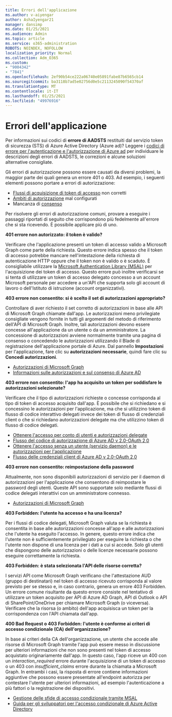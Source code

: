 ```yaml
---
title: Errori dell'applicazione
ms.author: v-aiyengar
author: AshaIyengar21
manager: dansimp
ms.date: 01/25/2021
ms.audience: Admin
ms.topic: article
ms.service: o365-administration
ROBOTS: NOINDEX, NOFOLLOW
localization_priority: Normal
ms.collection: Adm_O365
ms.custom:
- "9004342"
- "7841"
ms.openlocfilehash: 2ef90b54ce222a06740e05891fabe87b6565cb14
ms.sourcegitcommit: ba3118b7ad5e02756d0e5c2113245090f54370af
ms.translationtype: MT
ms.contentlocale: it-IT
ms.lasthandoff: 01/25/2021
ms.locfileid: "49976916"
---
```

# <a name="application-errors"></a>Errori dell'applicazione

Per informazioni sui codici di **errore di AADSTS** restituiti dal servizio token di sicurezza (STS) di Azure Active Directory (Azure ad)? Leggere i [codici di errore per l'autenticazione e l'autorizzazione di Azure ad](https://docs.microsoft.com/azure/active-directory/develop/reference-aadsts-error-codes) per individuare le descrizioni degli errori di AADSTS, le correzioni e alcune soluzioni alternative consigliate.

Gli errori di autorizzazione possono essere causati da diversi problemi, la maggior parte dei quali genera un errore 401 o 403. Ad esempio, i seguenti elementi possono portare a errori di autorizzazione:

- [Flussi di acquisizione di token di accesso](https://docs.microsoft.com/azure/active-directory/develop/reference-aadsts-error-codes) non corretti 
- [Ambiti di autorizzazione](https://docs.microsoft.com/azure/active-directory/develop/active-directory-v2-scopes) mal configurati 
- Mancanza di [consenso](https://docs.microsoft.com/azure/active-directory/develop/active-directory-devhowto-multi-tenant-overview#understanding-user-and-admin-consent)

Per risolvere gli errori di autorizzazione comuni, provare a eseguire i passaggi riportati di seguito che corrispondono più fedelmente all'errore che si sta ricevendo. È possibile applicare più di uno.

**401 errore non autorizzato: il token è valido?**

Verificare che l'applicazione presenti un token di accesso valido a Microsoft Graph come parte della richiesta. Questo errore indica spesso che il token di accesso potrebbe mancare nell'intestazione della richiesta di autenticazione HTTP oppure che il token non è valido o è scaduto. È consigliabile utilizzare la [Microsoft Authentication Library (MSAL)](https://docs.microsoft.com/azure/active-directory/develop/msal-overview) per l'acquisizione dei token di accesso. Questo errore può inoltre verificarsi se si tenta di utilizzare un token di accesso delegato concesso a un account Microsoft personale per accedere a un'API che supporta solo gli account di lavoro o dell'Istituto di istruzione (account organizzativi).

**403 errore non consentito: si è scelto il set di autorizzazioni appropriato?**

Controllare di aver richiesto il set corretto di autorizzazioni in base alle API di Microsoft Graph chiamate dall'app. Le autorizzazioni meno privilegiate consigliate vengono fornite in tutti gli argomenti del metodo di riferimento dell'API di Microsoft Graph. Inoltre, tali autorizzazioni devono essere concesse all'applicazione da un utente o da un amministratore. La concessione di autorizzazioni avviene normalmente tramite una pagina di consenso o concedendo le autorizzazioni utilizzando il Blade di registrazione dell'applicazione portale di Azure. Dal pannello **Impostazioni** per l'applicazione, fare clic su **autorizzazioni necessarie**, quindi fare clic su **Concedi autorizzazioni**.

- [Autorizzazioni di Microsoft Graph](https://docs.microsoft.com/graph/permissions-reference) 
- [Informazioni sulle autorizzazioni e sul consenso di Azure AD](https://docs.microsoft.com/azure/active-directory/develop/v2-permissions-and-consent) 

**403 errore non consentito: l'app ha acquisito un token per soddisfare le autorizzazioni selezionate?**

Verificare che il tipo di autorizzazioni richieste o concesse corrisponda al tipo di token di accesso acquisito dall'app. È possibile che si richiedano e si concessino le autorizzazioni per l'applicazione, ma che si utilizzino token di flusso di codice interattivo delegati invece dei token di flusso di credenziali client o che si richiedano autorizzazioni delegate ma che utilizzino token di flusso di codice delegati.

- [Ottenere l'accesso per conto di utenti e autorizzazioni delegate](https://docs.microsoft.com/graph/auth_v2_user) 
- [Flusso del codice di autorizzazione di Azure AD v 2.0-OAuth 2,0](https://docs.microsoft.com/azure/active-directory/develop/v2-oauth2-auth-code-flow) 
- [Ottenere l'accesso senza un utente (servizio daemon) e le autorizzazioni per l'applicazione](https://docs.microsoft.com/graph/auth_v2_service) 
- [Flusso delle credenziali client di Azure AD v 2.0-OAuth 2,0](https://docs.microsoft.com/azure/active-directory/develop/v2-oauth2-client-creds-grant-flow) 

**403 errore non consentito: reimpostazione della password**

Attualmente, non sono disponibili autorizzazioni di servizio per il daemon di autorizzazioni per l'applicazione che consentono di reimpostare le password degli utenti. Queste API sono supportate solo mediante flussi di codice delegati interattivi con un amministratore connesso.

- [Autorizzazioni di Microsoft Graph](https://docs.microsoft.com/graph/permissions-reference)

**403 Forbidden: l'utente ha accesso e ha una licenza?**

Per i flussi di codice delegati, Microsoft Graph valuta se la richiesta è consentita in base alle autorizzazioni concesse all'app e alle autorizzazioni che l'utente ha eseguito l'accesso. In genere, questo errore indica che l'utente non è sufficientemente privilegiato per eseguire la richiesta o che l'utente non dispone di una licenza per i dati a cui si accede. Solo gli utenti che dispongono delle autorizzazioni o delle licenze necessarie possono eseguire correttamente la richiesta.

**403 Forbidden: è stata selezionata l'API delle risorse corretta?**

I servizi API come Microsoft Graph verificano che l'attestazione AUD (gruppo di destinatari) nel token di accesso ricevuto corrisponda al valore previsto per se stesso e, in caso contrario, genera un errore 403 Forbidden. Un errore comune risultante da questo errore consiste nel tentativo di utilizzare un token acquisito per API di Azure AD Graph, API di Outlook o API di SharePoint/OneDrive per chiamare Microsoft Graph (o viceversa). Verificare che la risorsa (o ambito) dell'app acquisisca un token per la corrispondenza con l'API chiamata dall'app.

**400 Bad Request o 403 Forbidden: l'utente è conforme ai criteri di accesso condizionale (CA) dell'organizzazione?**

In base ai criteri della CA dell'organizzazione, un utente che accede alle risorse di Microsoft Graph tramite l'app può essere messo in discussione per ulteriori informazioni che non sono presenti nel token di accesso acquistato originariamente dall'app. In questo caso, l'app riceve un 400 con un *interaction_required* errore durante l'acquisizione di un token di accesso o un 403 con *insufficient_claims* errore durante la chiamata a Microsoft Graph. In entrambi i casi, la risposta di errore contiene informazioni aggiuntive che possono essere presentate all'endpoint autorizza per contestare l'utente per ulteriori informazioni, ad esempio l'autenticazione a più fattori o la registrazione dei dispositivi.

- [Gestione delle sfide di accesso condizionale tramite MSAL ](https://docs.microsoft.com/azure/active-directory/develop/msal-handling-exceptions#conditional-access-and-claims-challenges)
- [Guida per gli sviluppatori per l'accesso condizionale di Azure Active Directory](https://docs.microsoft.com/azure/active-directory/develop/conditional-access-dev-guide)
